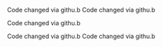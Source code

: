 Code changed via githu.b 
Code changed via githu.b 

Code changed via githu.b 

Code changed via githu.b 
Code changed via githu.b 


